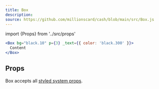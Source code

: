 ```yaml
---
title: Box
description:
source: https://github.com/millionscard/cash/blob/main/src/Box.js
---
```


import {Props} from '../src/props'

```jsx
<Box bg="black.10" p={3} _text={{ color: 'black.300' }}>
  Content
</Box>
```

## Props

<Props of="Box" />

Box accepts all [styled system props](https://styled-system.com/table/).
